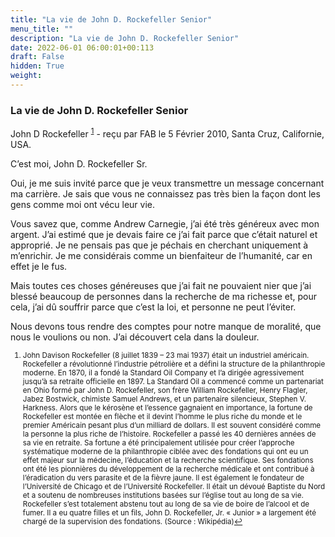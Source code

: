 ```yaml
---
title: "La vie de John D. Rockefeller Senior"
menu_title: ""
description: "La vie de John D. Rockefeller Senior"
date: 2022-06-01 06:00:01+00:113
draft: False
hidden: True
weight:
---
```

### La vie de John D. Rockefeller Senior

John D Rockefeller <sup id="a1">[1](#f1)</sup> - reçu par FAB le 5 Février 2010, Santa Cruz, Californie, USA.

C’est moi, John D. Rockefeller Sr.

Oui, je me suis invité parce que je veux transmettre un message concernant ma carrière. Je sais que vous ne connaissez pas très bien la façon dont les gens comme moi ont vécu leur vie.

Vous savez que, comme Andrew Carnegie, j’ai été très généreux avec mon argent. J’ai estimé que je devais faire ce j’ai fait parce que c’était naturel et approprié. Je ne pensais pas que je péchais en cherchant uniquement à m’enrichir. Je me considérais comme un bienfaiteur de l’humanité, car en effet je le fus.

Mais toutes ces choses généreuses que j’ai fait ne pouvaient nier que j’ai blessé beaucoup de personnes dans la recherche de ma richesse et, pour cela, j’ai dû souffrir parce que c’est la loi, et personne ne peut l’éviter.

Nous devons tous rendre des comptes pour notre manque de moralité, que nous le voulions ou non. J’ai découvert cela dans la douleur.
<small>

1. <large id="f1"> John Davison Rockefeller (8 juillet 1839 – 23 mai 1937) était un industriel américain. Rockefeller a révolutionné l’industrie pétrolière et a défini la structure de la philanthropie moderne. En 1870, il a fondé la Standard Oil Company et l’a dirigée agressivement jusqu’à sa retraite officielle en 1897. La Standard Oil a commencé comme un partenariat en Ohio formé par John D. Rockefeller, son frère William Rockefeller, Henry Flagler, Jabez Bostwick, chimiste Samuel Andrews, et un partenaire silencieux, Stephen V. Harkness. Alors que le kérosène et l’essence gagnaient en importance, la fortune de Rockefeller est montée en flèche et il devint l’homme le plus riche du monde et le premier Américain pesant plus d’un milliard de dollars. Il est souvent considéré comme la personne la plus riche de l’histoire. Rockefeller a passé les 40 dernières années de sa vie en retraite. Sa fortune a été principalement utilisée pour créer l’approche systématique moderne de la philanthropie ciblée avec des fondations qui ont eu un effet majeur sur la médecine, l’éducation et la recherche scientifique. Ses fondations ont été les pionnières du développement de la recherche médicale et ont contribué à l’éradication du vers parasite et de la fièvre jaune. Il est également le fondateur de l’Université de Chicago et de l’Université Rockefeller. Il était un dévoué Baptiste du Nord et a soutenu de nombreuses institutions basées sur l’église tout au long de sa vie. Rockefeller s’est totalement abstenu tout au long de sa vie de boire de l’alcool et de fumer. Il a eu quatre filles et un fils, John D. Rockefeller, Jr. « Junior » a largement été chargé de la supervision des fondations. (Source : Wikipédia)[↩](#a1)
